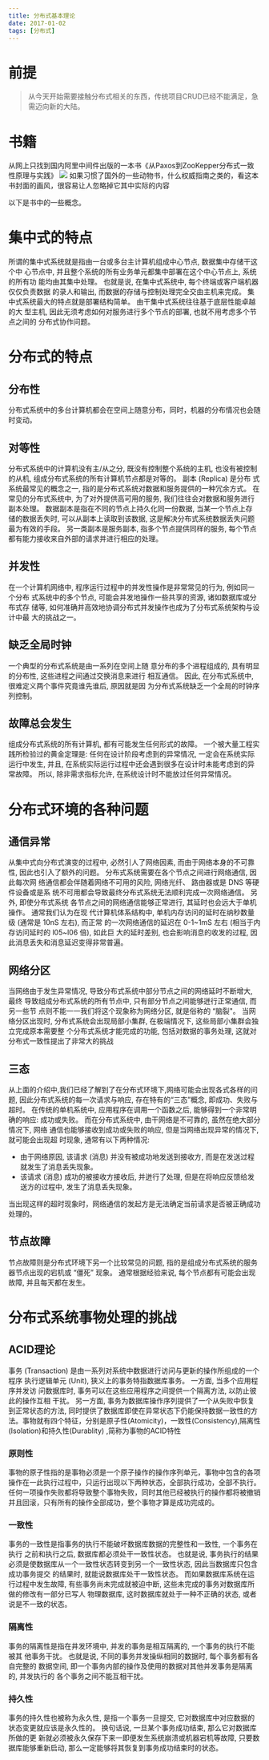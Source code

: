 ```yaml
---
title: 分布式基本理论
date: 2017-01-02
tags: [分布式]
---
```

# 前提
 > 从今天开始需要接触分布式相关的东西，传统项目CRUD已经不能满足，急需迈向新的大陆。
 
# 书籍
 从网上只找到国内阿里中间件出版的一本书《从Paxos到ZooKepper分布式一致性原理与实践》
 ![](http://ww1.sinaimg.cn/large/818b7fe3gy1fidw47d9fij20lc0si7rs.jpg)
 如果习惯了国外的一些动物书，什么权威指南之类的，看这本书封面的画风，很容易让人忽略掉它其中实际的内容
 
 以下是书中的一些概念。
 
# 集中式的特点
 所谓的集中式系统就是指由一台或多台主计算机组成中心节点, 数据集中存储干这个中 心节点中, 并且整个系统的所有业务单元都集中部署在这个中心节点上, 系统的所有功 能均由其集中处理。 也就是说, 在集中式系统中, 每个终端或客户端机器仅仅负责数据 的录人和输出, 而数据的存储与控制处理完全交由主机来完成。 集中式系统最大的特点就是部署结构简单。 由干集中式系统往往基于底层性能卓越的大 型主机, 因此无须考虑如何对服务进行多个节点的部署, 也就不用考虑多个节点之间的 分布式协作问题。
 
# 分布式的特点
  
   ## 分布性
   分布式系统中的多台计算机都会在空间上随意分布，同时，机器的分布情况也会随时变动。
   
   ## 对等性
   分布式系统中的计算机没有主/从之分, 既没有控制整个系统的主机, 也没有被控制的从机, 组成分布式系统的所有计算机节点都是对等的。 副本 (Replica) 是分布 式系统最常见的概念之一, 指的是分布式系统对数据和服务提供的一种冗余方式。 在常见的分布式系统中, 为了对外提供高可用的服务, 我们往往会对数据和服务进行副本处理。 数据副本是指在不同的节点上持久化同一份数据, 当某一个节点上存 储的数据丢失时, 可以从副本上读取到该数据, 这是解决分布式系统数据丢失问题 最为有效的手段。 另一类副本是服务副本, 指多个节点提供同样的服务, 每个节点都有能力接收来自外部的请求并进行相应的处理。
   
   ## 并发性
   在一个计算机网络中, 程序运行过程中的并发性操作是非常常见的行为, 例如同一个分布 式系统中的多个节点, 可能会并发地操作一些共享的资源, 诸如数据库或分布式存 储等, 如何准确并高效地协调分布式并发操作也成为了分布式系统架构与设计中最 大的挑战之一。
   
   ## 缺乏全局时钟
   一个典型的分布式系统是由一系列在空间上随 意分布的多个进程组成的, 具有明显的分布性, 这些进程之间通过交换消息来进行 相互通信。 因此, 在分布式系统中, 很难定义两个事件究竟谁先谁后, 原因就是因 为分布式系统缺乏一个全局的时钟序列控制。
   
   ## 故障总会发生
   组成分布式系统的所有计算机, 都有可能发生任何形式的故障。 一个被大量工程实 践所检验过的黄金定理是: 任何在设计阶段考虑到的异常情况, 一定会在系统实际 运行中发生, 并且, 在系统实际运行过程中还会遇到很多在设计时未能考虑到的异 常故障。 所以, 除非需求指标允许, 在系统设计时不能放过任何异常情况。

# 分布式环境的各种问题
   
   ## 通信异常
   从集中式向分布式演变的过程中, 必然引人了网络因素, 而由于网络本身的不可靠性, 因此也引入了额外的问题。 分布式系统需要在各个节点之间进行网络通信, 因此每次网 络通信都会伴随着网络不可用的风险, 网络光纤、 路由器或是 DNS 等硬件设备或是系 统不可用都会导致最终分布式系统无法顺利完成一次网络通信。 另外, 即使分布式系统 各节点之间的网络通信能够正常进行, 其延时也会远大于单机操作。 通常我们认为在现 代计算机体系结构中, 单机内存访问的延时在纳秒数量级 (通常是 10nS 左右), 而正常 的一次网络通信的延迟在 0-1~1mS 左右 (相当于内存访问延时的 l05~l06 倍), 如此巨 大的延时差别, 也会影响消息的收发的过程, 因此消息丢失和消息延迟变得非常普遍。
   
   ## 网络分区
   当网络由于发生异常情况, 导致分布式系统中部分节点之间的网络延时不断增大, 最终 导致组成分布式系统的所有节点中, 只有部分节点之间能够迸行正常通信, 而另一些节 点则不能一一我们将这个现象称为网络分区, 就是俗称的 “脑裂"。 当网络分区出现时, 分布式系统会出现局部小集群, 在极端情况下, 这些局部小集群会独立完成原本需要整 个分布式系统才能完成的功能, 包括对数据的事务处理, 这就对分布式一致性提出了非常大的挑战
   
   ## 三态
   从上面的介绍中,我们已经了解到了在分布式环境下,网络可能会出现各式各样的问题, 因此分布式系统的每一次请求与响应, 存在特有的“三态”概念, 即成功、失败与超时。 在传统的单机系统中, 应用程序在调用一个函数之后, 能够得到一个非常明确的响应: 成功或失败。 而在分布式系统中, 由干网络是不可靠的, 虽然在绝大部分情况下, 网络 通信也能够接收到成功或失败的响应, 但是当网络出现异常的情况下, 就可能会出现超 时现象, 通常有以下两种情况:
    
   - 由于网络原因, 该请求 (消息) 并没有被成功地发送到接收方, 而是在发送过程 就发生了消息丢失现象。
   - 该请求 (消息) 成功的被接收方接收后, 并迸行了处理, 但是在将响应反馈给发 送方的过程中, 发生了消息丢失现象。
   
   当出现这样的超时现象时，网络通信的发起方是无法确定当前请求是否被正确成功处理的。
   
   ## 节点故障
   节点故障则是分布式环境下另一个比较常见的问题, 指的是组成分布式系统的服务器节点出现的宕机或 “僵死” 现象。 通常根据经验来说, 每个节点都有可能会出现故障, 并且每天都在发生。
   
# 分布式系统事物处理的挑战
   
   ## ACID理论
   事务 (Transaction) 是由一系列对系统中数据进行访问与更新的操作所组成的一个程序 执行逻辑单元 (Unit), 狭义上的事务特指数据库事务。 一方面, 当多个应用程序并发访 问数据库时, 事务可以在这些应用程序之间提供一个隔离方法, 以防止彼此的操作互相 干扰。 另一方面, 事务为数据库操作序列提供了一个从失败中恢复到正常状态的方法, 同时提供了数据库即使在异常状态下仍能保持数据一致性的方法。事物就有四个特征，分别是原子性(Atomicity)，一致性(Consistency),隔离性(Isolation)和持久性(Durablity) ,简称为事物的ACID特性
   
   ### 原则性
   事物的原子性指的是事物必须是一个原子操作的操作序列单元，事物中包含的各项操作在一此执行过程中，只运行出现以下两种状态，全部执行成功，全部不执行。任何一项操作失败都将导致整个事物失败，同时其他已经被执行的操作都将被撤销并且回滚，只有所有的操作全部成功，整个事物才算是成功完成的。
   
   ### 一致性
   事务的一致性是指事务的执行不能破坏数据库数据的完整性和一致性, 一个事务在执行 之前和执行之后, 数据库都必须处干一致性状态。 也就是说, 事务执行的结果必须是使数据库从一个一致性状态转变到另一个一致性状态, 因此当数据库只包含成功事务提交 的结果时, 就能说数据库处干一致性状态。 而如果数据库系统在运行过程中发生故障, 有些事务尚未完成就被迫中断, 这些未完成的事务对数据库所做的修改有一部分已写人 物理数据库, 这时数据库就处于一种不正确的状态, 或者说是不一致的状态。
   
   ### 隔离性
   事务的隔离性是指在井发环境中, 并发的事务是相互隔离的, 一个事务的执行不能被其 他事务干扰。 也就是说, 不同的事务并发操纵相同的数据时, 每个事务都有各自完整的 数据空间, 即一个事务内部的操作及使用的数据对其他并发事务是隔离的, 并发执行的 各个事务之间不能互相干扰。
   
   ### 持久性
   事务的持久性也被称为永久性, 是指一个事务一旦提交, 它对数据库中对应数据的状态变更就应该是永久性的。 换句话说, 一旦某个事务成功结束, 那么它对数据库所做的更 新就必须被永久保存下来一即便发生系统崩溃或机器宕机等故障, 只要数据库能够重新启动, 那么一定能够将其恢复到事务成功结束时的状态。